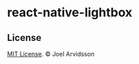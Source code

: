 # react-native-lightbox

## License

[MIT License](http://opensource.org/licenses/mit-license.html). © Joel Arvidsson

